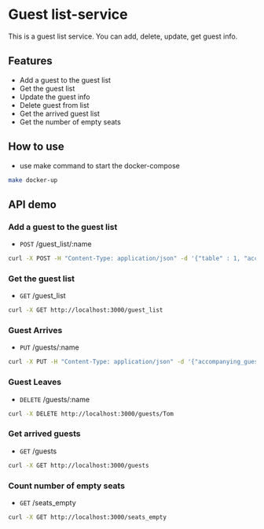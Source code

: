 <!-- ## Running the application
We added basic project skeleton with docker-compose. (optional)
Feel free to refactor but provide us with good instructions to start the application
```
make docker-up
```

Update the `docker/mysql/dump.sql` to initialize the mysql database -->

# Guest list-service
This is a guest list service. You can add, delete, update, get guest info.

## Features
- Add a guest to the guest list
- Get the guest list
- Update the guest info
- Delete guest from list
- Get the arrived guest list
- Get the number of empty seats

## How to use
- use make command to start the docker-compose
```bash
make docker-up
```

## API demo
### Add a guest to the guest list
- `POST` /guest_list/:name
```bash
curl -X POST -H "Content-Type: application/json" -d '{"table" : 1, "accompanying_guests":1}' http://localhost:3000/guest_list/Tom
```

### Get the guest list
- `GET`  /guest_list
```bash
curl -X GET http://localhost:3000/guest_list
```

### Guest Arrives
- `PUT` /guests/:name
```bash
curl -X PUT -H "Content-Type: application/json" -d '{"accompanying_guests":2}' http://localhost:3000/guests/Tom
```

### Guest Leaves
- `DELETE` /guests/:name
```bash
curl -X DELETE http://localhost:3000/guests/Tom
```

### Get arrived guests
- `GET` /guests
```bash
curl -X GET http://localhost:3000/guests
```

### Count number of empty seats
- `GET` /seats_empty
```bash
curl -X GET http://localhost:3000/seats_empty
```